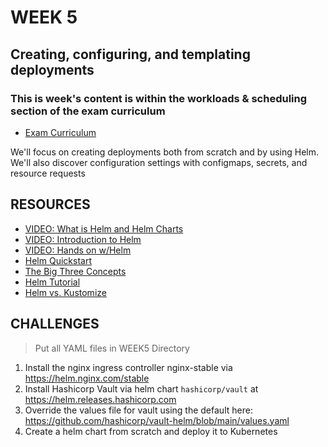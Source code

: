 # WEEK 5

## Creating, configuring, and templating deployments

### This is week's content is within the workloads & scheduling section of the exam curriculum
- [Exam Curriculum](https://github.com/cncf/curriculum/blob/master/CKA_Curriculum_v1.24.pdf)

We'll focus on creating deployments both from scratch and by using Helm. We'll also discover configuration settings with configmaps, secrets, and resource requests

## RESOURCES 

- [VIDEO: What is Helm and Helm Charts](https://youtu.be/-ykwb1d0DXU)
- [VIDEO: Introduction to Helm](https://youtu.be/5_J7RWLLVeQ)
- [VIDEO: Hands on w/Helm](https://youtu.be/6d6L4-ADF-M)
- [Helm Quickstart](https://helm.sh/docs/intro/quickstart/)
- [The Big Three Concepts](https://helm.sh/docs/intro/using_helm/)
- [Helm Tutorial](https://www.freecodecamp.org/news/what-is-a-helm-chart-tutorial-for-kubernetes-beginners/)
- [Helm vs. Kustomize](https://harness.io/blog/helm-vs-kustomize)

## CHALLENGES

> Put all YAML files in WEEK5 Directory

1. Install the nginx ingress controller nginx-stable via https://helm.nginx.com/stable
2. Install Hashicorp Vault via helm chart `hashicorp/vault` at https://helm.releases.hashicorp.com
3. Override the values file for vault using the default here: https://github.com/hashicorp/vault-helm/blob/main/values.yaml
4. Create a helm chart from scratch and deploy it to Kubernetes